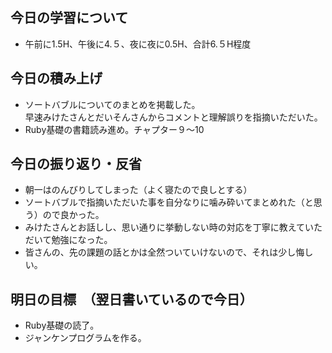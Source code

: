 ## 今日の学習について
- 午前に1.5H、午後に4.５、夜に夜に0.5H、合計6.５H程度
## 今日の積み上げ
- ソートバブルについてのまとめを掲載した。<br>早速みけたさんとだいそんさんからコメントと理解誤りを指摘いただいた。
- Ruby基礎の書籍読み進め。チャプター９〜10
## 今日の振り返り・反省
- 朝一はのんびりしてしまった（よく寝たので良しとする）
- ソートバブルで指摘いただいた事を自分なりに噛み砕いてまとめれた（と思う）ので良かった。
- みけたさんとお話しし、思い通りに挙動しない時の対応を丁寧に教えていただいて勉強になった。
- 皆さんの、先の課題の話とかは全然ついていけないので、それは少し悔しい。
## 明日の目標　（翌日書いているので今日）
- Ruby基礎の読了。
- ジャンケンプログラムを作る。
